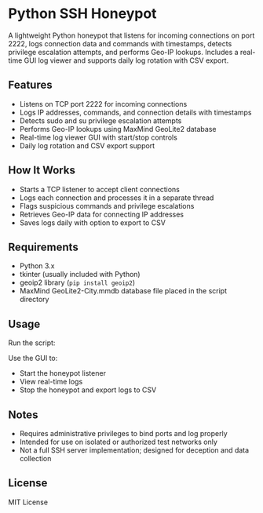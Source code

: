 # Python SSH Honeypot

A lightweight Python honeypot that listens for incoming connections on port 2222, logs connection data and commands with timestamps, detects privilege escalation attempts, and performs Geo-IP lookups. Includes a real-time GUI log viewer and supports daily log rotation with CSV export.

## Features
- Listens on TCP port 2222 for incoming connections
- Logs IP addresses, commands, and connection details with timestamps
- Detects sudo and su privilege escalation attempts
- Performs Geo-IP lookups using MaxMind GeoLite2 database
- Real-time log viewer GUI with start/stop controls
- Daily log rotation and CSV export support

## How It Works
- Starts a TCP listener to accept client connections
- Logs each connection and processes it in a separate thread
- Flags suspicious commands and privilege escalations
- Retrieves Geo-IP data for connecting IP addresses
- Saves logs daily with option to export to CSV

## Requirements
- Python 3.x
- tkinter (usually included with Python)
- geoip2 library (`pip install geoip2`)
- MaxMind GeoLite2-City.mmdb database file placed in the script directory

## Usage
Run the script:

Use the GUI to:
- Start the honeypot listener
- View real-time logs
- Stop the honeypot and export logs to CSV

## Notes
- Requires administrative privileges to bind ports and log properly
- Intended for use on isolated or authorized test networks only
- Not a full SSH server implementation; designed for deception and data collection

## License
MIT License
